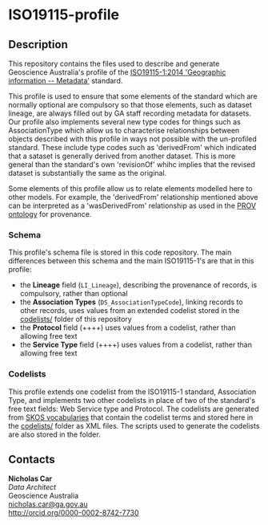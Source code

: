# ISO19115-profile


## Description
This repository contains the files used to describe and generate Geoscience Australia's profile of the [ISO19115-1:2014 'Geographic information -- Metadata'](https://www.iso.org/standard/53798.html) standard.

This profile is used to ensure that some elements of the standard which are normally optional are compulsory so that those elements, such as dataset lineage, are always filled out by GA staff recording metadata for datasets. Our profile also implements several new type codes for things such as AssociationType which allow us to characterise relationships between objects described with this profile in ways not possible with the un-profiled standard. These include type codes such as 'derivedFrom' which indicated that a sataset is generally derived from another dataset. This is more general than the standard's own 'revisionOf' whihc implies that the revised dataset is substantially the same as the original. 

Some elements of this profile allow us to relate elements modelled here to other models. For example, the 'derivedFrom' relationship mentioned above can be interpreted as a 'wasDerivedFrom' relationship as used in the [PROV ontology](https://www.w3.org/TR/prov-o/) for provenance.

### Schema

This profile's schema file is stored in this code repository. The main differences between this schema and the main ISO19115-1's are that in this profile:

* the **Lineage** field (`LI_Lineage`), describing the provenance of records, is compulsory, rather than optional
* the **Association Types** (`DS_AssociationTypeCode`), linking records to other records, uses values from an extended codelist stored in the [codelists/](codelists/) folder of this repository
* the **Protocol** field (++++) uses values from a codelist, rather than allowing free text
* the **Service Type** field (++++) uses values from a codelist, rather than allowing free text


### Codelists

This profile extends one codelist from the ISO19115-1 standard, Association Type, and implements two other codelists in place of two of the standard's free text fields: Web Service type and Protocol. The codelists are generated from [SKOS vocabularies](https://www.w3.org/2004/02/skos/) that contain the codelist terms and stored here in the [codelists/](codelists/) folder as XML files. The scripts used to generate the codelists are also stored in the folder.


## Contacts
**Nicholas Car**  
*Data Architect*  
Geoscience Australia  
<nicholas.car@ga.gov.au>  
<http://orcid.org/0000-0002-8742-7730>